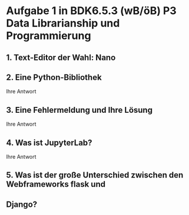 # Aufgabe 1 in BDK6.5.3 (wB/öB) P3 Data Librarianship und Programmierung
## 1. Text-Editor der Wahl: Nano
## 2. Eine Python-Bibliothek
Ihre Antwort
## 3. Eine Fehlermeldung und Ihre Lösung
Ihre Antwort
## 4. Was ist JupyterLab?
Ihre Antwort
## 5. Was ist der große Unterschied zwischen den Webframeworks flask und 
##    Django?
